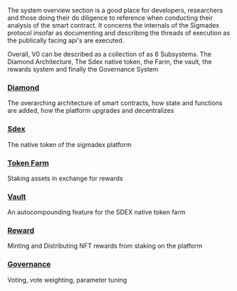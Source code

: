 
The system overview section is a good place for developers, researchers and those doing their do diligence to reference when conducting their analysis of the smart contract.  It concerns the internals of the Sigmadex protocol insofar as documenting and describing the threads of execution as the publically facing api's are executed.



Overall, V0 can be described as a collection of as 6 Subsystems. The Diamond Architecture, The Sdex native token, the Farm, the vault, the rewards system and finally the Governance System

### [Diamond](./Diamond)
The overarching architecture of smart contracts, how state and functions are added, how the platform upgrades and decentralizes

### [Sdex](./Sdex)
The native token of the sigmadex platform

### [Token Farm](./Token%20Farm)
Staking assets in exchange for rewards

### [Vault](./Vault)
An autocompounding feature for the SDEX native token farm

### [Reward](./Rewards/Reward)
Minting and Distributing NFT rewards from staking on the platform

### [Governance](./Governance)
Voting, vote weighting, parameter tuning


